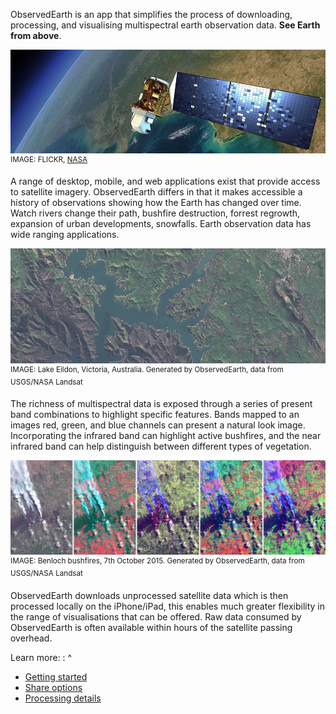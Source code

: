 ObservedEarth is an app that simplifies the process of downloading, processing, and visualising multispectral earth observation data. **See Earth from above**.

![Landsat8](img/landsat8crop.jpeg)
<sup>IMAGE: FLICKR, [NASA](http://www.nasa.gov/goddard)</sup>

A range of desktop, mobile, and web applications exist that provide access to satellite imagery. ObservedEarth differs in that it makes accessible a history of observations showing how the Earth has changed over time. Watch rivers change their path, bushfire destruction, forrest regrowth, expansion of urban developments, snowfalls. Earth observation data has wide ranging applications.

![Lake Eildon](img/LakeEildon.gif)
<sup>IMAGE: Lake Eildon, Victoria, Australia. Generated by ObservedEarth, data from USGS/NASA Landsat</sup>

The richness of multispectral data is exposed through a series of present band combinations to highlight specific features. Bands mapped to an images red, green, and blue channels can present a natural look image. Incorporating the infrared band can highlight active bushfires, and the near infrared band can help distinguish between different types of vegetation.

![Benloch Landsat8 band combinations](img/bandcombinations_small.png)
<sup>IMAGE: Benloch bushfires, 7th October 2015. Generated by ObservedEarth, data from USGS/NASA Landsat</sup>

ObservedEarth downloads unprocessed satellite data which is then processed locally on the iPhone/iPad, this enables much greater flexibility in the range of visualisations that can be offered. Raw data consumed by ObservedEarth is often available within hours of the satellite passing overhead.



Learn more:
: ^
* [Getting started](gettingstarted)
* [Share options](sharing)
* [Processing details](processing)
